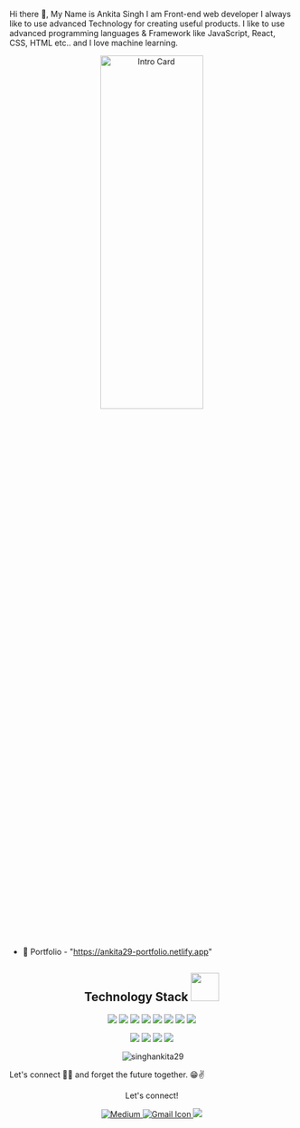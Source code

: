 Hi there 👋, My Name is Ankita Singh
I am Front-end web developer
I always like to use advanced Technology for creating useful products.
I like to use advanced programming languages & Framework like JavaScript, React, CSS, HTML etc.. and I love machine learning.


<p align="center">
  <img src="https://encrypted-tbn0.gstatic.com/images?q=tbn:ANd9GcSZdgV5S9C5GWwq_c7Zz0iuevDw0j4oR6Igzg&usqp=CAU" width="60%" height="40%"
       alt="Intro Card">
</p>

- 📄 Portfolio - "https://ankita29-portfolio.netlify.app"

 
<!--  <a href="https://ankita29-portfolio.netlify.app" target="blank">
  <img align="center" src="https://img.shields.io/static/v1?style=for-the-badge&message=MY PORTFOLIO&color=E3089&logo=Bath&BodyWorks&logoColor=FFFFFF&label="    alt="Bath&BodyWorks"/></a> -->
 
<h2 align="center">Technology Stack <img  src="https://github.com/ritik307/ritik307/blob/main/images/laptop.gif" width="50"></h2>
<p align="center">
  <img src="https://img.shields.io/badge/JavaScript-F7DF1E?style=for-the-badge&logo=javascript&logoColor=black"/>
  <img src="https://img.shields.io/badge/HTML5-E34F26?style=for-the-badge&logo=html5&logoColor=white"/>
  <img src="https://img.shields.io/badge/CSS3-1572B6?style=for-the-badge&logo=css5&logoColor=white"/>
  <img src="https://img.shields.io/badge/React-20232A?style=for-the-badge&logo=react&logoColor=61DAFB"/>
  <img src="https://img.shields.io/badge/Express.js-404D59?style=for-the-badge"/>
  <img src="https://img.shields.io/badge/Node.js-43853D?style=for-the-badge&logo=node.js&logoColor=white"/>
  <img src="https://img.shields.io/badge/MongoDB-4EA94B?style=for-the-badge&logo=mongodb&logoColor=white"/>
  <img src="https://img.shields.io/badge/Bootstrap-563D7C?style=for-the-badge&logo=bootstrap&logoColor=white"/>
<p align="center">
<img src="https://img.shields.io/badge/GitHub-100000?style=for-the-badge&logo=github&logoColor=white"/>
  <img src="https://img.shields.io/badge/Netlify-00C7B7?style=for-the-badge&logo=netlify&logoColor=whit"/>
  <img src="https://img.shields.io/badge/Heroku-430098?style=for-the-badge&logo=heroku&logoColor=white"/>
  <img src="https://img.shields.io/badge/Redux-593D88?style=for-the-badge&logo=redux&logoColor=white"/>
</p>
</p>

<p align="center" >&nbsp;<img src="https://github-readme-stats.vercel.app/api?username=singhankita29&show_icons=true&locale=en" alt="singhankita29" /></p>


Let's connect 👨‍💻 and forget the future together. 😁✌ 

<!-- [mail]:mailto:ankitaaditi2903@gmail.com
[linkedin]: https://www.linkedin.com/in/ankita-singh-29a105241/
[medium]: https://medium.com/@ankitaaditi2903 -->

<div align="center">
<p align="center">Let's connect!</p>
<a href="https://medium.com/@ankitaaditi2903" target="blank">
    <img src="https://img.shields.io/badge/Medium-12100E?style=for-the-badge&logo=medium&logoColor=white" title="Medium">
</a>
<a href="mailto:ankitaaditi2903@gmail.com" title="Write me an email">
  <img src="https://img.shields.io/badge/Gmail-D14836?style=for-the-badge&logo=gmail&logoColor=white"  alt="Gmail Icon" />
</a>
<a href="https://www.linkedin.com/in/ankita-singh-29a105241/" target="blank">
    <img src="https://img.shields.io/badge/linkedin-%230077B5.svg?&style=for-the-badge&logo=linkedin&logoColor=white" />
</a>
</div>




